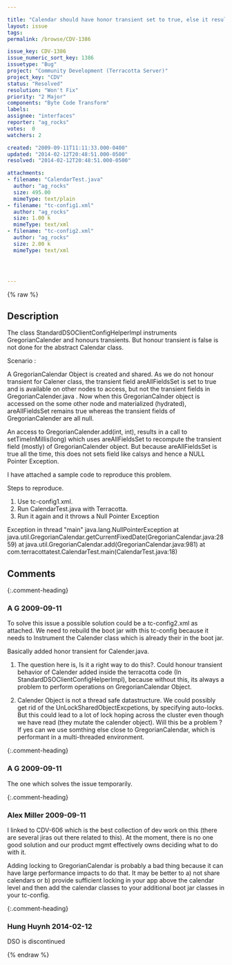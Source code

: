 ```yaml
---

title: "Calendar should have honor transient set to true, else it results into NullPointerException."
layout: issue
tags: 
permalink: /browse/CDV-1386

issue_key: CDV-1386
issue_numeric_sort_key: 1386
issuetype: "Bug"
project: "Community Development (Terracotta Server)"
project_key: "CDV"
status: "Resolved"
resolution: "Won't Fix"
priority: "2 Major"
components: "Byte Code Transform"
labels: 
assignee: "interfaces"
reporter: "ag_rocks"
votes:  0
watchers: 2

created: "2009-09-11T11:11:33.000-0400"
updated: "2014-02-12T20:48:51.000-0500"
resolved: "2014-02-12T20:48:51.000-0500"

attachments:
- filename: "CalendarTest.java"
  author: "ag_rocks"
  size: 495.00
  mimeType: text/plain
- filename: "tc-config1.xml"
  author: "ag_rocks"
  size: 1.00 k
  mimeType: text/xml
- filename: "tc-config2.xml"
  author: "ag_rocks"
  size: 2.00 k
  mimeType: text/xml




---
```


{% raw %}

## Description

<div markdown="1" class="description">

The class StandardDSOClientConfigHelperImpl instruments GregorianCalender and honours transients. But honour transient is false is not done for the abstract Calendar class.

Scenario : 

A GregorianCalendar Object is created and shared. As we do not honour transient for Calener class, the transient field areAllFieldsSet is set to true and is available on other nodes to access, but not the transient fields in GregorianCalender.java . Now when this GregorianCalnder object is accessed on the some other node and materialized (hydrated), areAllFieldsSet remains true whereas the transient fields of GregorianCalender are all null. 

An access to GregorianCalender.add(int, int), results in a call to setTimeInMillis(long) which uses areAllFieldsSet to recompute the transient field (mostly) of GregorianCalender object. But because areAllFieldsSet is true all the time, this does not sets field like calsys and hence a NULL Pointer Exception.

I have attached a sample code to reproduce this problem.

Steps to reproduce.

1. Use tc-config1.xml.
2. Run CalendarTest.java with Terracotta.
3. Run it again and it throws a Null Pointer Exception

Exception in thread "main" java.lang.NullPointerException
	at java.util.GregorianCalendar.getCurrentFixedDate(GregorianCalendar.java:2859)
	at java.util.GregorianCalendar.add(GregorianCalendar.java:981)
	at com.terracottatest.CalendarTest.main(CalendarTest.java:18)



</div>

## Comments


{:.comment-heading}
### **A G** <span class="date">2009-09-11</span>

<div markdown="1" class="comment">

To solve this issue a possible solution could be a tc-config2.xml as attached. We need to rebuild the boot jar with this tc-config because it needs to Instrument the Calender class which is already their in the boot jar. 

Basically added honor transient for Calender.java.

1. The question here is, Is it a right way to do this?.  Could honour transient behavior of Calender added inside the terracotta code (In StandardDSOClientConfigHelperImpl), because without this, its always a problem to perform operations on GregorianCalendar Object.

2. Calender Object is not a thread safe datastructure. We could possibly get rid of the UnLockSharedObjectExcpetions, by specifying auto-locks. But this could lead to a lot of lock hoping across the cluster even though we have read (they mutate the calender object). Will this be a problem ? If yes can we use somthing else close to GregorianCalendar, which is performant in a multi-threaded environment.

</div>


{:.comment-heading}
### **A G** <span class="date">2009-09-11</span>

<div markdown="1" class="comment">

The one which solves the issue temporarily.

</div>


{:.comment-heading}
### **Alex Miller** <span class="date">2009-09-11</span>

<div markdown="1" class="comment">

I linked to CDV-606 which is the best collection of dev work on this (there are several jiras out there related to this).  At the moment, there is no one good solution and our product mgmt effectively owns deciding what to do with it.  

Adding locking to GregorianCalendar is probably a bad thing because it can have large performance impacts to do that.  It may be better to a) not share calendars or b) provide sufficient locking in your app above the calendar level and then add the calendar classes to your additional boot jar classes in your tc-config.



</div>


{:.comment-heading}
### **Hung Huynh** <span class="date">2014-02-12</span>

<div markdown="1" class="comment">

DSO is discontinued

</div>



{% endraw %}
